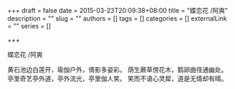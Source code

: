 +++
draft = false
date = 2015-03-23T20:09:38+08:00
title = "蝶恋花 /阿爽"
description = ""
slug = ""
authors = []
tags = []
categories = []
externalLink = ""
series = []

+++

蝶恋花 /阿爽

黄石池边白莲开，瑜伽户外，倩影多姿彩。
荫生蕨草傍花木，鹅卵曲径通幽处。
亭里奇艺亭外道，亭外流光，亭里伽人笑。
笑而不语心灵犀，道是无情却有晴。


